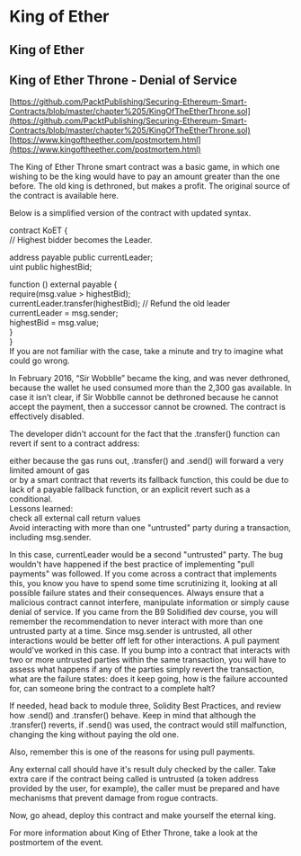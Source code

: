 # King of Ether

## King of Ether

## King of Ether Throne - Denial of Service

[https://github.com/PacktPublishing/Securing-Ethereum-Smart-Contracts/blob/master/chapter%205/KingOfTheEtherThrone.sol](https://github.com/PacktPublishing/Securing-Ethereum-Smart-Contracts/blob/master/chapter%205/KingOfTheEtherThrone.sol)  
[https://www.kingoftheether.com/postmortem.html](https://www.kingoftheether.com/postmortem.html)

The King of Ether Throne smart contract was a basic game, in which one wishing to be the king would have to pay an amount greater than the one before. The old king is dethroned, but makes a profit. The original source of the contract is available here.

Below is a simplified version of the contract with updated syntax.

contract KoET {  
 // Highest bidder becomes the Leader.

 address payable public currentLeader;  
 uint public highestBid;

 function \(\) external payable {  
 require\(msg.value &gt; highestBid\);  
 currentLeader.transfer\(highestBid\); // Refund the old leader  
 currentLeader = msg.sender;  
 highestBid = msg.value;  
 }  
}  
If you are not familiar with the case, take a minute and try to imagine what could go wrong.

In February 2016, “Sir Wobblle” became the king, and was never dethroned, because the wallet he used consumed more than the 2,300 gas available. In case it isn’t clear, if Sir Wobblle cannot be dethroned because he cannot accept the payment, then a successor cannot be crowned. The contract is effectively disabled.

The developer didn't account for the fact that the .transfer\(\) function can revert if sent to a contract address:

either because the gas runs out, .transfer\(\) and .send\(\) will forward a very limited amount of gas  
or by a smart contract that reverts its fallback function, this could be due to lack of a payable fallback function, or an explicit revert such as a conditional.  
Lessons learned:  
check all external call return values  
Avoid interacting with more than one "untrusted" party during a transaction, including msg.sender.

In this case, currentLeader would be a second "untrusted" party. The bug wouldn't have happened if the best practice of implementing "pull payments" was followed. If you come across a contract that implements this, you know you have to spend some time scrutinizing it, looking at all possible failure states and their consequences. Always ensure that a malicious contract cannot interfere, manipulate information or simply cause denial of service. If you came from the B9 Solidified dev course, you will remember the recommendation to never interact with more than one untrusted party at a time. Since msg.sender is untrusted, all other interactions would be better off left for other interactions. A pull payment would've worked in this case. If you bump into a contract that interacts with two or more untrusted parties within the same transaction, you will have to assess what happens if any of the parties simply revert the transaction, what are the failure states: does it keep going, how is the failure accounted for, can someone bring the contract to a complete halt?

If needed, head back to module three, Solidity Best Practices, and review how .send\(\) and .transfer\(\) behave. Keep in mind that although the .transfer\(\) reverts, if .send\(\) was used, the contract would still malfunction, changing the king without paying the old one.

Also, remember this is one of the reasons for using pull payments.

Any external call should have it's result duly checked by the caller. Take extra care if the contract being called is untrusted \(a token address provided by the user, for example\), the caller must be prepared and have mechanisms that prevent damage from rogue contracts.

Now, go ahead, deploy this contract and make yourself the eternal king.

For more information about King of Ether Throne, take a look at the postmortem of the event.

